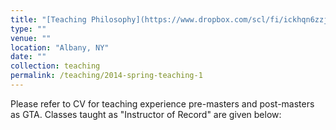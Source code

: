 ```yaml
---
title: "[Teaching Philosophy](https://www.dropbox.com/scl/fi/ickhqn6zzjte3uxh4jk3e/Teaching_Philosophy.pdf?rlkey=i12godhb9ia86nylv1lo7otpz&st=9f23f13e&dl=0)"
type: ""
venue: ""
location: "Albany, NY"
date: ""
collection: teaching
permalink: /teaching/2014-spring-teaching-1
---
```


<p> Please refer to CV for teaching experience pre-masters and post-masters as GTA. Classes taught as "Instructor of Record" are given below: 
